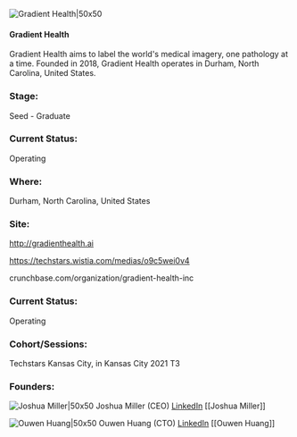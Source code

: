 

![Gradient Health|50x50](https://apimg.techstars.com/connect/images/image_files/60b05df0f06a370007252425/original/logo_%281%29.png)

#### Gradient Health
Gradient Health aims to label the world's medical imagery, one pathology at a time. Founded in 2018, Gradient Health operates in Durham, North Carolina, United States.

### Stage: 
Seed - Graduate 

### Current Status: 
Operating

### Where:
Durham, North Carolina, United States

### Site:
http://gradienthealth.ai

https://techstars.wistia.com/medias/o9c5wei0v4

crunchbase.com/organization/gradient-health-inc

### Current Status: 
Operating

### Cohort/Sessions: 
Techstars Kansas City, in Kansas City 2021 T3

### Founders: 

![Joshua Miller|50x50](https://s3.amazonaws.com/f6s-public/profiles/529331_th2.jpg) Joshua Miller (CEO) [LinkedIn](https://linkedin.com/in/joshmichaelmiller) [[Joshua Miller]]

![Ouwen Huang|50x50](https://f6s-public.s3.amazonaws.com/profiles/2688225_th2.jpg) Ouwen Huang (CTO) [LinkedIn](https://linkedin.com/in/ouwenhuang) [[Ouwen Huang]]


